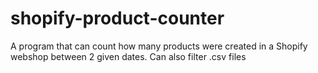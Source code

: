 # shopify-product-counter
A program that can count how many products were created in a Shopify webshop between 2 given dates. Can also filter .csv files
